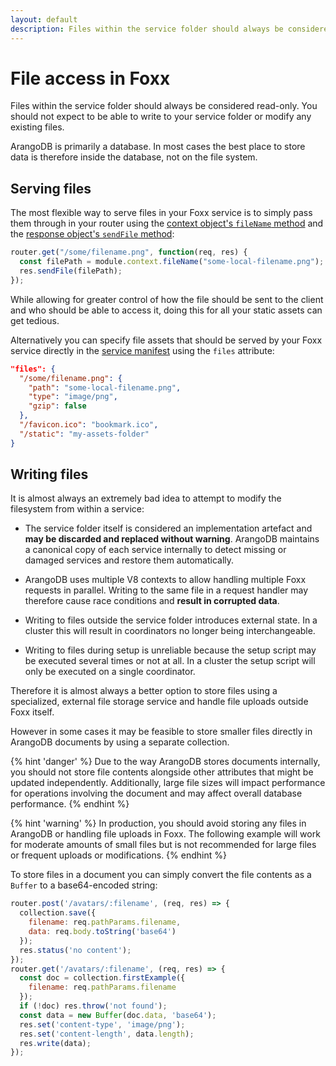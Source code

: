 ```yaml
---
layout: default
description: Files within the service folder should always be considered read-only
---
```

File access in Foxx
===================

Files within the service folder should always be considered read-only.
You should not expect to be able to write to your service folder or
modify any existing files.

ArangoDB is primarily a database. In most cases the best place to store data
is therefore inside the database, not on the file system.

Serving files
-------------

The most flexible way to serve files in your Foxx service is to simply
pass them through in your router using
the [context object's `fileName` method](foxx-reference-context.html#filename) and
the [response object's `sendFile` method](foxx-reference-routers-response.html#sendfile):

```js
router.get("/some/filename.png", function(req, res) {
  const filePath = module.context.fileName("some-local-filename.png");
  res.sendFile(filePath);
});
```

While allowing for greater control of how the file should be sent to
the client and who should be able to access it,
doing this for all your static assets can get tedious.

Alternatively you can specify file assets that should be served by your
Foxx service directly in the [service manifest](foxx-reference-manifest.html)
using the `files` attribute:

```json
"files": {
  "/some/filename.png": {
    "path": "some-local-filename.png",
    "type": "image/png",
    "gzip": false
  },
  "/favicon.ico": "bookmark.ico",
  "/static": "my-assets-folder"
}
```

Writing files
-------------

It is almost always an extremely bad idea to attempt to modify
the filesystem from within a service:

- The service folder itself is considered an implementation artefact and
  **may be discarded and replaced without warning**.
  ArangoDB maintains a canonical copy of each service internally to
  detect missing or damaged services and restore them automatically.

- ArangoDB uses multiple V8 contexts to allow handling multiple
  Foxx requests in parallel. Writing to the same file in a request handler
  may therefore cause race conditions and **result in corrupted data**.

- Writing to files outside the service folder introduces external state. In
  a cluster this will result in coordinators no longer being interchangeable.

- Writing to files during setup is unreliable because the setup script may
  be executed several times or not at all. In a cluster the setup script
  will only be executed on a single coordinator.

Therefore it is almost always a better option to store files using a
specialized, external file storage service
and handle file uploads outside Foxx itself.

However in some cases it may be feasible to store smaller files directly in
ArangoDB documents by using a separate collection.

{% hint 'danger' %}
Due to the way ArangoDB stores documents internally, you should not store
file contents alongside other attributes that might be updated independently.
Additionally, large file sizes will impact performance for operations
involving the document and may affect overall database performance.
{% endhint %}

{% hint 'warning' %}
In production, you should avoid storing any files in ArangoDB or handling file
uploads in Foxx. The following example will work for moderate amounts of small
files but is not recommended for large files or frequent uploads or
modifications.
{% endhint %}

To store files in a document you can simply convert the file contents
as a `Buffer` to a base64-encoded string:

```js
router.post('/avatars/:filename', (req, res) => {
  collection.save({
    filename: req.pathParams.filename,
    data: req.body.toString('base64')
  });
  res.status('no content');
});
router.get('/avatars/:filename', (req, res) => {
  const doc = collection.firstExample({
    filename: req.pathParams.filename
  });
  if (!doc) res.throw('not found');
  const data = new Buffer(doc.data, 'base64');
  res.set('content-type', 'image/png');
  res.set('content-length', data.length);
  res.write(data);
});
```
